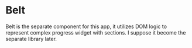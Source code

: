 # Belt

Belt is the separate component for this app, it utilizes DOM logic to represent complex progress widget with sections. I suppose it become the separate library later.
